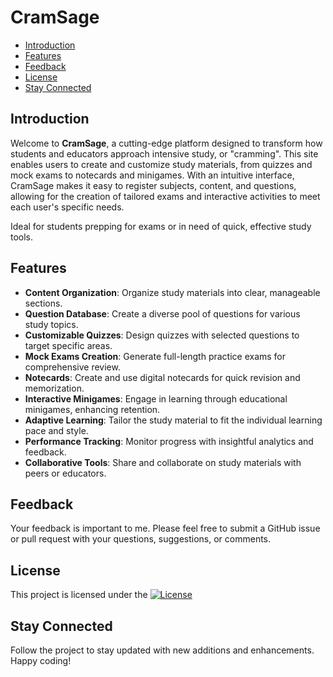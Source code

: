 # CramSage

- [Introduction](#introduction)
- [Features](#features)
- [Feedback](#feedback)
- [License](#license)
- [Stay Connected](#stay-connected)

## Introduction

Welcome to **CramSage**, a cutting-edge platform designed to transform how students and educators approach intensive study, or "cramming". This site enables users to create and customize study materials, from quizzes and mock exams to notecards and minigames. With an intuitive interface, CramSage makes it easy to register subjects, content, and questions, allowing for the creation of tailored exams and interactive activities to meet each user's specific needs.

Ideal for students prepping for exams or in need of quick, effective study tools.

## Features

- **Content Organization**: Organize study materials into clear, manageable sections.
- **Question Database**: Create a diverse pool of questions for various study topics.
- **Customizable Quizzes**: Design quizzes with selected questions to target specific areas.
- **Mock Exams Creation**: Generate full-length practice exams for comprehensive review.
- **Notecards**: Create and use digital notecards for quick revision and memorization.
- **Interactive Minigames**: Engage in learning through educational minigames, enhancing retention.
- **Adaptive Learning**: Tailor the study material to fit the individual learning pace and style.
- **Performance Tracking**: Monitor progress with insightful analytics and feedback.
- **Collaborative Tools**: Share and collaborate on study materials with peers or educators.

## Feedback
Your feedback is important to me. Please feel free to submit a GitHub issue or pull request with your questions, suggestions, or comments.

## License

This project is licensed under the [![License](https://img.shields.io/badge/License-Apache%202.0-blue.svg)](http://www.apache.org/licenses/LICENSE-2.0)

## Stay Connected

Follow the project to stay updated with new additions and enhancements. Happy coding!

